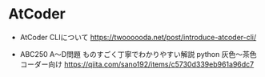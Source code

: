 # AtCoder
- AtCoder CLIについて https://twoooooda.net/post/introduce-atcoder-cli/

- ABC250 A～D問題 ものすごく丁寧でわかりやすい解説 python 灰色～茶色コーダー向け https://qiita.com/sano192/items/c5730d339eb961a96dc7
